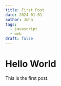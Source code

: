 ```yaml
---
title: First Post
date: 2024-01-01
author: John
tags:
  - javascript
  - web
draft: false
---
```


# Hello World

This is the first post.